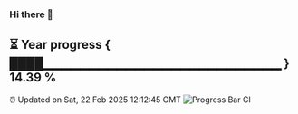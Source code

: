 ### Hi there 👋
⏳ Year progress { ████▁▁▁▁▁▁▁▁▁▁▁▁▁▁▁▁▁▁▁▁▁▁▁▁▁▁ } 14.39 %
---
⏰ Updated on Sat, 22 Feb 2025 12:12:45 GMT
![Progress Bar CI](https://github.com/Moyi321/Moyi321/workflows/Progress%20Bar%20CI/badge.svg)
